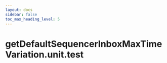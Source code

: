 ```yaml
---
layout: docs
sidebar: false
toc_max_heading_level: 5
---
```


# getDefaultSequencerInboxMaxTimeVariation.unit.test
